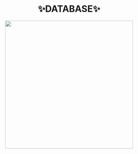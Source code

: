 <h1 align="center">✨DATABASE✨</h1>


<div align="center">
  <img height="400" src="https://github.com/OndreCaliskan/Database/assets/144846150/8e5b40da-3805-4920-b777-45765979d119"  />
</div>
